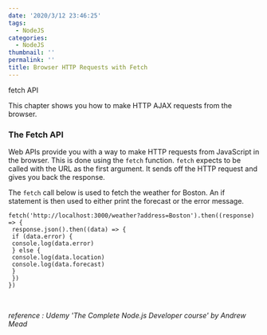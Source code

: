 ```yaml
---
date: '2020/3/12 23:46:25'
tags:
  - NodeJS
categories:
  - NodeJS
thumbnail: ''
permalink: ''
title: Browser HTTP Requests with Fetch
---
```


fetch API

<!-- more -->

This chapter shows you how to make HTTP AJAX requests from the browser.
<br>

### The Fetch API

Web APIs provide you with a way to make HTTP requests from JavaScript in the browser. This is done using the `fetch` function. `fetch` expects to be called with the URL as the first argument. It sends off the HTTP request and gives you back the response.

The `fetch` call below is used to fetch the weather for Boston. An if statement is then used to either print the forecast or the error message.

```
fetch('http://localhost:3000/weather?address=Boston').then((response) => {
 response.json().then((data) => {
 if (data.error) {
 console.log(data.error)
 } else {
 console.log(data.location)
 console.log(data.forecast)
 }
 })
}) 
```

<br>

*reference : Udemy 'The Complete Node.js Developer course' by Andrew Mead*
